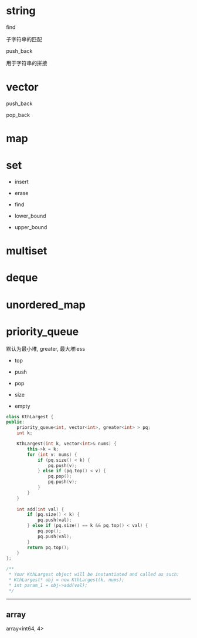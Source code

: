 
# string

find

子字符串的匹配

push_back

用于字符串的拼接


# vector

push_back

pop_back

# map


# set

- insert

- erase

- find

- lower_bound

- upper_bound


# multiset


# deque


# unordered_map


# priority_queue

默认为最小堆, greater, 最大堆less

- top

- push

- pop

- size

- empty

```c++ []
class KthLargest {
public:
    priority_queue<int, vector<int>, greater<int> > pq;
    int k;

    KthLargest(int k, vector<int>& nums) {
        this->k = k;
        for (int v: nums) {
            if (pq.size() < k) {
                pq.push(v);
            } else if (pq.top() < v) {
                pq.pop();
                pq.push(v);
            }
        }
    }
    
    int add(int val) {
        if (pq.size() < k) {
            pq.push(val);
        } else if (pq.size() == k && pq.top() < val) {
            pq.pop();
            pq.push(val);
        }
        return pq.top();
    }
};

/**
 * Your KthLargest object will be instantiated and called as such:
 * KthLargest* obj = new KthLargest(k, nums);
 * int param_1 = obj->add(val);
 */
```

---

## array

array<int64, 4>

